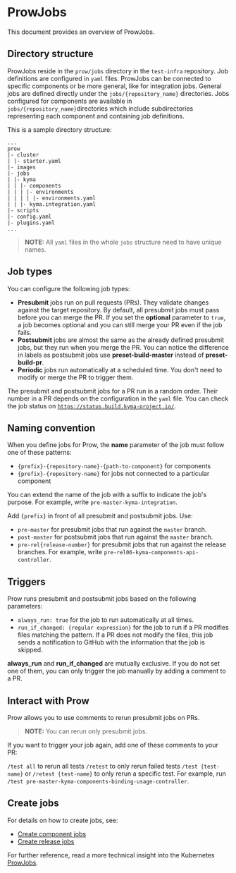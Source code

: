 # ProwJobs

This document provides an overview of ProwJobs.  

## Directory structure

ProwJobs reside in the `prow/jobs` directory in the `test-infra` repository. Job definitions are configured in `yaml` files. ProwJobs can be connected to specific components or be more general, like for integration jobs. General jobs are defined directly under the `jobs/{repository_name}` directories. Jobs configured for components are available in `jobs/{repository_name}`directories which include subdirectories representing each component and containing job definitions. 


This is a sample directory structure:

```
...
prow
|- cluster
| |- starter.yaml
|- images
|- jobs
| |- kyma
| | |- components
| | | |- environments
| | | | |- environments.yaml
| | |- kyma.integration.yaml
|- scripts
|- config.yaml
|- plugins.yaml
...
```
> **NOTE:** All `yaml` files in the whole `jobs` structure need to have unique names.

## Job types

You can configure the following job types:

- **Presubmit** jobs run on pull requests (PRs). They validate changes against the target repository. By default, all presubmit jobs must pass before you can merge the PR.  If you set the **optional** parameter to `true`, a job becomes optional and you can still merge your PR even if the job fails. 
- **Postsubmit** jobs are almost the same as the already defined presubmit jobs, but they run when you merge the PR. You can notice the difference in labels as postsubmit jobs use **preset-build-master** instead of **preset-build-pr**.
- **Periodic** jobs run automatically at a scheduled time. You don't need to modify or merge the PR to trigger them. 

The presubmit and postsubmit jobs for a PR run in a random order. Their number in a PR depends on the configuration in the `yaml` file. You can check the job status on [`https://status.build.kyma-project.io/`](https://status.build.kyma-project.io/).


## Naming convention 

When you define jobs for Prow, the **name** parameter of the job must follow one of these patterns:

- `{prefix}-{repository-name}-{path-to-component}` for components
- `{prefix}-{repository-name}` for jobs not connected to a particular component

You can extend the name of the job with a suffix to indicate the job's purpose. For example, write `pre-master-kyma-integration`.

Add `{prefix}` in front of all presubmit and postsubmit jobs. Use:
- `pre-master` for presubmit jobs that run against the `master` branch.
- `post-master` for postsubmit jobs that run against the `master` branch.
- `pre-rel{release-number}` for presubmit jobs that run against the release branches. For example, write `pre-rel06-kyma-components-api-controller`.




## Triggers

Prow runs presubmit and postsubmit jobs based on the following parameters: 

- `always_run: true` for the job to run automatically at all times.
- `run_if_changed: {regular expression}` for the job to run if a PR modifies files matching the pattern. If a PR does not modify the files, this job sends a notification to GitHub with the information that the job is skipped.

**always_run** and **run_if_changed** are mutually exclusive. If you do not set one of them, you can only trigger the job manually by adding a comment to a PR.                                                               


## Interact with Prow

Prow allows you to use comments to rerun presubmit jobs on PRs.

> **NOTE:** You can rerun only presubmit jobs.

If you want to trigger your job again, add one of these comments to your PR:

`/test all` to rerun all tests
`/retest` to only rerun failed tests
`/test {test-name}` or `/retest {test-name}` to only rerun a specific test. For example, run `/test pre-master-kyma-components-binding-usage-controller`.


## Create jobs

For details on how to create jobs, see:

- [Create component jobs](./component-jobs.md)
- [Create release jobs](./release-jobs.md)

For further reference, read a more technical insight into the Kubernetes [ProwJobs](https://github.com/kubernetes/test-infra/blob/master/prow/jobs.md).
